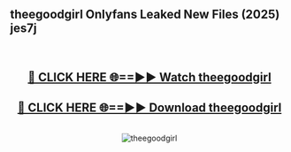 <h2>theegoodgirl Onlyfans Leaked New Files (2025) jes7j</h2>
<br>
<div align="center">
<h2><a href="https://mediafiles.top/theegoodgirl&ref=git" rel="nofollow">🔴 CLICK HERE 🌐==►► Watch theegoodgirl</a></h2>
<h2><a href="https://mediafiles.top/theegoodgirl&ref=git" rel="nofollow">🔴 CLICK HERE 🌐==►► Download theegoodgirl</a></h2>
<br>
<a href="https://mediafiles.top/theegoodgirl&ref=git" rel="nofollow" data-target="animated-image.originalLink"><img src="https://i.ibb.co.com/xMMVF88/686577567.gif" alt="theegoodgirl" style="max-width: 100%; display: inline-block;" data-target="animated-image.originalImage"></a>
</div>
<br>
<br>